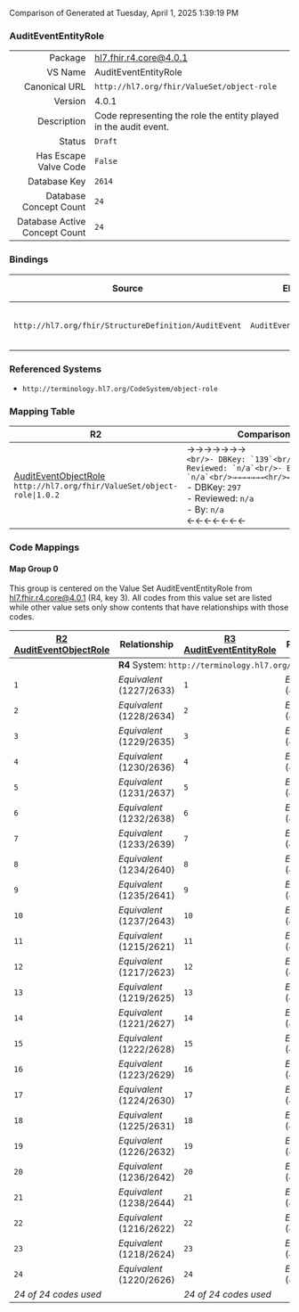 Comparison of 
Generated at Tuesday, April 1, 2025 1:39:19 PM

### AuditEventEntityRole

|      |     |
| ---: | --- |
| Package | hl7.fhir.r4.core@4.0.1 |
| VS Name | AuditEventEntityRole |
| Canonical URL | `http://hl7.org/fhir/ValueSet/object-role` |
| Version | 4.0.1 |
| Description | Code representing the role the entity played in the audit event. |
| Status | `Draft` |
| Has Escape Valve Code | `False` |
| Database Key | `2614` |
| Database Concept Count | `24` |
| Database Active Concept Count | `24` |
### Bindings

| Source | Element | Binding | Strength | Element Short |
| ------ | ------- | ------- | -------- | ------------- |
| `http://hl7.org/fhir/StructureDefinition/AuditEvent` | `AuditEvent.entity.role` | `http://hl7.org/fhir/ValueSet/object-role` | `Extensible` | What role the entity played |

### Referenced Systems

* `http://terminology.hl7.org/CodeSystem/object-role`
### Mapping Table

| R2 | Comparison | R3 | Comparison | R4 | Comparison | R4B | Comparison | R5
| --- | --- | --- | --- | --- | --- | --- | --- | ---
| [AuditEventObjectRole](/docs/R2/ValueSets/AuditEventObjectRole.md)<br/> `http://hl7.org/fhir/ValueSet/object-role\|1.0.2` | →→→→→→→<br/>``<br/>- DBKey: `139`<br/>- Reviewed: `n/a`<br/>- By: `n/a`<br/>→→→→→→→<hr/>←←←←←←←<br/>``<br/>- DBKey: `297`<br/>- Reviewed: `n/a`<br/>- By: `n/a`<br/>←←←←←←←| [AuditEventEntityRole](/docs/R3/ValueSets/AuditEventEntityRole.md)<br/> `http://hl7.org/fhir/ValueSet/object-role\|3.0.2` | →→→→→→→<br/>``<br/>- DBKey: `500`<br/>- Reviewed: `n/a`<br/>- By: `n/a`<br/>→→→→→→→<hr/>←←←←←←←<br/>``<br/>- DBKey: `721`<br/>- Reviewed: `n/a`<br/>- By: `n/a`<br/>←←←←←←←| [AuditEventEntityRole](/docs/R4/ValueSets/AuditEventEntityRole.md)<br/> `http://hl7.org/fhir/ValueSet/object-role\|4.0.1` | <br/>*no map*<br/><hr/><br/>*no map*<br/>| | | | 
### Code Mappings


#### Map Group 0

This group is centered on the Value Set AuditEventEntityRole from hl7.fhir.r4.core@4.0.1 (R4, key 3).
All codes from this value set are listed while other value sets only show contents that have relationships with those codes.

| [R2 AuditEventObjectRole](/docs/R2/ValueSets/AuditEventObjectRole.md)| Relationship | [R3 AuditEventEntityRole](/docs/R3/ValueSets/AuditEventEntityRole.md)| Relationship | R4 AuditEventEntityRole| Relationship | *No Map* | Relationship | *No Map* 
| --- | --- | --- | --- | --- | --- | --- | --- | ---
| <td colspan="8">**R4** System: `http://terminology.hl7.org/CodeSystem/object-role`
| `1`| _Equivalent_ <br/>(1227/2633)| `1`| _Equivalent_ <br/>(4695/7016)| **`1`**| | | | | 
| `2`| _Equivalent_ <br/>(1228/2634)| `2`| _Equivalent_ <br/>(4696/7017)| **`2`**| | | | | 
| `3`| _Equivalent_ <br/>(1229/2635)| `3`| _Equivalent_ <br/>(4697/7018)| **`3`**| | | | | 
| `4`| _Equivalent_ <br/>(1230/2636)| `4`| _Equivalent_ <br/>(4698/7019)| **`4`**| | | | | 
| `5`| _Equivalent_ <br/>(1231/2637)| `5`| _Equivalent_ <br/>(4699/7020)| **`5`**| | | | | 
| `6`| _Equivalent_ <br/>(1232/2638)| `6`| _Equivalent_ <br/>(4700/7021)| **`6`**| | | | | 
| `7`| _Equivalent_ <br/>(1233/2639)| `7`| _Equivalent_ <br/>(4701/7022)| **`7`**| | | | | 
| `8`| _Equivalent_ <br/>(1234/2640)| `8`| _Equivalent_ <br/>(4702/7023)| **`8`**| | | | | 
| `9`| _Equivalent_ <br/>(1235/2641)| `9`| _Equivalent_ <br/>(4703/7024)| **`9`**| | | | | 
| `10`| _Equivalent_ <br/>(1237/2643)| `10`| _Equivalent_ <br/>(4705/7026)| **`10`**| | | | | 
| `11`| _Equivalent_ <br/>(1215/2621)| `11`| _Equivalent_ <br/>(4683/7004)| **`11`**| | | | | 
| `12`| _Equivalent_ <br/>(1217/2623)| `12`| _Equivalent_ <br/>(4685/7006)| **`12`**| | | | | 
| `13`| _Equivalent_ <br/>(1219/2625)| `13`| _Equivalent_ <br/>(4687/7008)| **`13`**| | | | | 
| `14`| _Equivalent_ <br/>(1221/2627)| `14`| _Equivalent_ <br/>(4689/7010)| **`14`**| | | | | 
| `15`| _Equivalent_ <br/>(1222/2628)| `15`| _Equivalent_ <br/>(4690/7011)| **`15`**| | | | | 
| `16`| _Equivalent_ <br/>(1223/2629)| `16`| _Equivalent_ <br/>(4691/7012)| **`16`**| | | | | 
| `17`| _Equivalent_ <br/>(1224/2630)| `17`| _Equivalent_ <br/>(4692/7013)| **`17`**| | | | | 
| `18`| _Equivalent_ <br/>(1225/2631)| `18`| _Equivalent_ <br/>(4693/7014)| **`18`**| | | | | 
| `19`| _Equivalent_ <br/>(1226/2632)| `19`| _Equivalent_ <br/>(4694/7015)| **`19`**| | | | | 
| `20`| _Equivalent_ <br/>(1236/2642)| `20`| _Equivalent_ <br/>(4704/7025)| **`20`**| | | | | 
| `21`| _Equivalent_ <br/>(1238/2644)| `21`| _Equivalent_ <br/>(4706/7027)| **`21`**| | | | | 
| `22`| _Equivalent_ <br/>(1216/2622)| `22`| _Equivalent_ <br/>(4684/7005)| **`22`**| | | | | 
| `23`| _Equivalent_ <br/>(1218/2624)| `23`| _Equivalent_ <br/>(4686/7007)| **`23`**| | | | | 
| `24`| _Equivalent_ <br/>(1220/2626)| `24`| _Equivalent_ <br/>(4688/7009)| **`24`**| | | | | 
| *24 of 24 codes used* | | *24 of 24 codes used* | | *24 of 24 codes used* | | | | 

